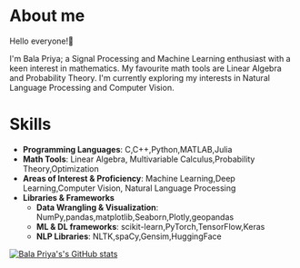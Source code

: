 # About me

Hello everyone!👋

I'm Bala Priya; a Signal Processing and Machine Learning enthusiast with a keen interest in mathematics.
My favourite math tools are Linear Algebra and Probability Theory.
I'm currently exploring my interests in Natural Language Processing and Computer Vision.

# Skills

- **Programming Languages**: C,C++,Python,MATLAB,Julia
- **Math Tools**: Linear Algebra, Multivariable Calculus,Probability Theory,Optimization
- **Areas of Interest & Proficiency**: Machine Learning,Deep Learning,Computer Vision, Natural Language Processing
- **Libraries & Frameworks**
   - **Data Wrangling & Visualization**: NumPy,pandas,matplotlib,Seaborn,Plotly,geopandas
   - **ML & DL frameworks**: scikit-learn,PyTorch,TensorFlow,Keras
   - **NLP Libraries**: NLTK,spaCy,Gensim,HuggingFace

[![Bala Priya's's GitHub stats](https://github-readme-stats.vercel.app/api?username=balapriyac&count_private=true&theme=radical&hide=stars,prs)](https://github.com/anuraghazra/github-readme-stats)
